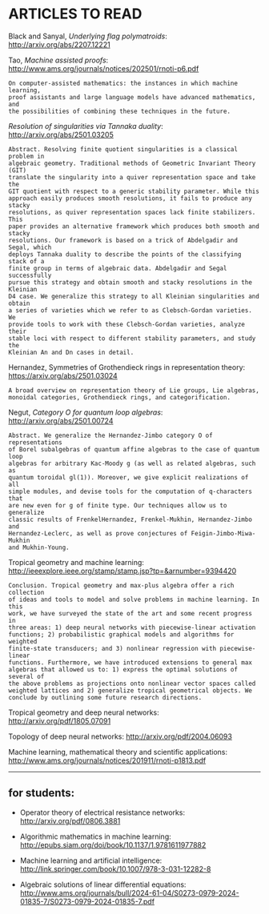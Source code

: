 #     ARTICLES TO READ


Black and Sanyal, _Underlying flag polymatroids_: http://arxiv.org/abs/2207.12221

Tao, _Machine assisted proofs_: http://www.ams.org/journals/notices/202501/rnoti-p6.pdf

    On computer-assisted mathematics: the instances in which machine learning, 
    proof assistants and large language models have advanced mathematics, and 
    the possibilities of combining these techniques in the future.

_Resolution of singularities via Tannaka duality_: http://arxiv.org/abs/2501.03205

    Abstract. Resolving finite quotient singularities is a classical problem in
    algebraic geometry. Traditional methods of Geometric Invariant Theory (GIT)
    translate the singularity into a quiver representation space and take the 
    GIT quotient with respect to a generic stability parameter. While this 
    approach easily produces smooth resolutions, it fails to produce any stacky
    resolutions, as quiver representation spaces lack finite stabilizers. This
    paper provides an alternative framework which produces both smooth and stacky
    resolutions. Our framework is based on a trick of Abdelgadir and Segal, which
    deploys Tannaka duality to describe the points of the classifying stack of a
    finite group in terms of algebraic data. Abdelgadir and Segal successfully 
    pursue this strategy and obtain smooth and stacky resolutions in the Kleinian
    D4 case. We generalize this strategy to all Kleinian singularities and obtain
    a series of varieties which we refer to as Clebsch-Gordan varieties. We 
    provide tools to work with these Clebsch-Gordan varieties, analyze their 
    stable loci with respect to different stability parameters, and study the 
    Kleinian An and Dn cases in detail. 

Hernandez, Symmetries of Grothendieck rings in representation theory: https://arxiv.org/abs/2501.03024

    A broad overview on representation theory of Lie groups, Lie algebras, 
    monoidal categories, Grothendieck rings, and categorification.

Negut, _Category O for quantum loop algebras_: http://arxiv.org/abs/2501.00724

    Abstract. We generalize the Hernandez-Jimbo category O of representations
    of Borel subalgebras of quantum affine algebras to the case of quantum loop 
    algebras for arbitrary Kac-Moody g (as well as related algebras, such as  
    quantum toroidal gl(1)). Moreover, we give explicit realizations of all  
    simple modules, and devise tools for the computation of q-characters that 
    are new even for g of finite type. Our techniques allow us to generalize  
    classic results of FrenkelHernandez, Frenkel-Mukhin, Hernandez-Jimbo and 
    Hernandez-Leclerc, as well as prove conjectures of Feigin-Jimbo-Miwa-Mukhin 
    and Mukhin-Young.

Tropical geometry and machine learning: http://ieeexplore.ieee.org/stamp/stamp.jsp?tp=&arnumber=9394420

    Conclusion. Tropical geometry and max-plus algebra offer a rich collection 
    of ideas and tools to model and solve problems in machine learning. In this
    work, we have surveyed the state of the art and some recent progress in 
    three areas: 1) deep neural networks with piecewise-linear activation 
    functions; 2) probabilistic graphical models and algorithms for weighted 
    finite-state transducers; and 3) nonlinear regression with piecewise-linear
    functions. Furthermore, we have introduced extensions to general max 
    algebras that allowed us to: 1) express the optimal solutions of several of
    the above problems as projections onto nonlinear vector spaces called 
    weighted lattices and 2) generalize tropical geometrical objects. We 
    conclude by outlining some future research directions.

Tropical geometry and deep neural networks: http://arxiv.org/pdf/1805.07091

Topology of deep neural networks: http://arxiv.org/pdf/2004.06093

Machine learning, mathematical theory and scientific applications: http://www.ams.org/journals/notices/201911/rnoti-p1813.pdf

---

## for students:

 * Operator theory of electrical resistance networks: http://arxiv.org/pdf/0806.3881
 
 * Algorithmic mathematics in machine learning: http://epubs.siam.org/doi/book/10.1137/1.9781611977882
 
 * Machine learning and artificial intelligence: http://link.springer.com/book/10.1007/978-3-031-12282-8
 
 * Algebraic solutions of linear differential equations: http://www.ams.org/journals/bull/2024-61-04/S0273-0979-2024-01835-7/S0273-0979-2024-01835-7.pdf
